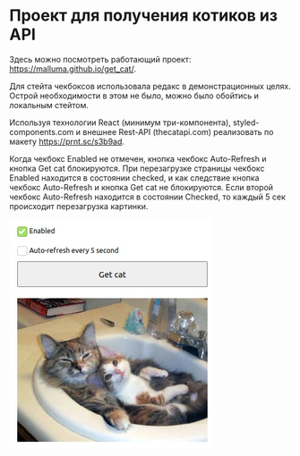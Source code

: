 


# Проект для получения котиков из API

Здесь можно посмотреть работающий проект: https://malluma.github.io/get_cat/.

Для стейта чекбоксов использовала редакс в демонстрационных целях. Острой необходимости в этом не было, можно было обойтись и локальным стейтом.

Используя технологии React (минимум три-компонента), styled-components.com и внешнее Rest-API (thecatapi.com) реализовать  по макету https://prnt.sc/s3b9ad.

Когда чекбокс Enabled не отмечен, кнопка чекбокс Auto-Refresh и кнопка Get cat блокируются. При перезагрузке страницы чекбокс Enabled находится в состоянии сhecked, и как следствие кнопка чекбокс Auto-Refresh и кнопка Get cat не блокируются.
Если второй чекбокс Auto-Refresh находится в состоянии Checked, то каждый 5 сек происходит перезагрузка картинки.

![Внешний вид приложения](./imagesForReadMe/project_image_2.jpg)
